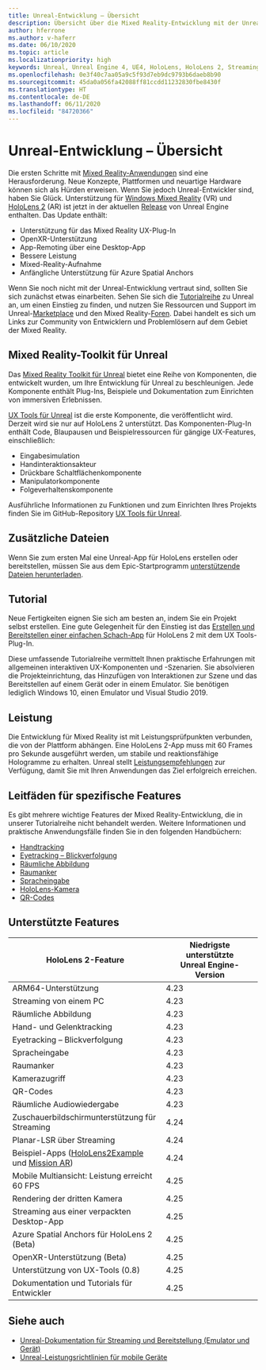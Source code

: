 ```yaml
---
title: Unreal-Entwicklung – Übersicht
description: Übersicht über die Mixed Reality-Entwicklung mit der Unreal Engine 4
author: hferrone
ms.author: v-haferr
ms.date: 06/10/2020
ms.topic: article
ms.localizationpriority: high
keywords: Unreal, Unreal Engine 4, UE4, HoloLens, HoloLens 2, Streaming, Remoting, Mixed Reality, Entwicklung, erste Schritte, Features, neues Projekt, Emulator, Dokumentation, Leitfäden, Features, Hologramme, Spieleentwicklung
ms.openlocfilehash: 0e3f40c7aa05a9c5f93d7eb9dc9793b6daeb8b90
ms.sourcegitcommit: 45da0a056fa42088ff81ccdd11232830fbe8430f
ms.translationtype: HT
ms.contentlocale: de-DE
ms.lasthandoff: 06/11/2020
ms.locfileid: "84720366"
---
```

# <a name="unreal-development-overview"></a>Unreal-Entwicklung – Übersicht

Die ersten Schritte mit <a href="https://docs.microsoft.com/en-us/windows/mixed-reality" target="_blank" title="Mixed Reality-Dokumentation"> Mixed Reality-Anwendungen</a> sind eine Herausforderung. Neue Konzepte, Plattformen und neuartige Hardware können sich als Hürden erweisen. Wenn Sie jedoch Unreal-Entwickler sind, haben Sie Glück. Unterstützung für <a href="https://www.microsoft.com/en-us/windows/windows-mixed-reality" target="_blank" title="Windows Mixed Reality-Dokumentation">Windows Mixed Reality</a> (VR) und <a href="https://www.microsoft.com/en-us/hololens/hardware" target="_blank" title="HoloLens 2-Dokumentation">HoloLens 2</a> (AR) ist jetzt in der aktuellen <a href="https://docs.unrealengine.com/en-US/Support/Builds/ReleaseNotes/4_25/index.html" target="_blank" title="Versionshinweisen zu Unreal Engine 4.25">Release</a> von Unreal Engine enthalten. Das Update enthält:
* Unterstützung für das Mixed Reality UX-Plug-In
* OpenXR-Unterstützung
* App-Remoting über eine Desktop-App
* Bessere Leistung
* Mixed-Reality-Aufnahme
* Anfängliche Unterstützung für Azure Spatial Anchors

Wenn Sie noch nicht mit der Unreal-Entwicklung vertraut sind, sollten Sie sich zunächst etwas einarbeiten. Sehen Sie sich die <a href="https://docs.unrealengine.com//GettingStarted/index.html" target="_blank">Tutorialreihe</a> zu Unreal an, um einen Einstieg zu finden, und nutzen Sie Ressourcen und Support im Unreal-<a href="https://www.unrealengine.com/marketplace//store" target="_blank">Marketplace</a> und den Mixed Reality-<a href="https://forums.unrealengine.com/development-discussion/vr-ar-development" target="_blank">Foren</a>. Dabei handelt es sich um Links zur Community von Entwicklern und Problemlösern auf dem Gebiet der Mixed Reality.

## <a name="mixed-reality-toolkit-for-unreal"></a>Mixed Reality-Toolkit für Unreal

Das [Mixed Reality Toolkit für Unreal](https://github.com/microsoft/MixedRealityToolkit-Unreal) bietet eine Reihe von Komponenten, die entwickelt wurden, um Ihre Entwicklung für Unreal zu beschleunigen. Jede Komponente enthält Plug-Ins, Beispiele und Dokumentation zum Einrichten von immersiven Erlebnissen. 

[UX Tools für Unreal](https://github.com/microsoft/MixedReality-UXTools-Unreal) ist die erste Komponente, die veröffentlicht wird. Derzeit wird sie nur auf HoloLens 2 unterstützt. Das Komponenten-Plug-In enthält Code, Blaupausen und Beispielressourcen für gängige UX-Features, einschließlich:
* Eingabesimulation
* Handinteraktionsakteur
* Drückbare Schaltflächenkomponente
* Manipulatorkomponente
* Folgeverhaltenskomponente

Ausführliche Informationen zu Funktionen und zum Einrichten Ihres Projekts finden Sie im GitHub-Repository [UX Tools für Unreal](https://github.com/microsoft/MixedReality-UXTools-Unreal).

## <a name="additional-files"></a>Zusätzliche Dateien
Wenn Sie zum ersten Mal eine Unreal-App für HoloLens erstellen oder bereitstellen, müssen Sie aus dem Epic-Startprogramm [unterstützende Dateien herunterladen](https://docs.microsoft.com/windows/mixed-reality/unreal-uxt-ch6#packaging-and-deploying-the-app).

## <a name="tutorial"></a>Tutorial

Neue Fertigkeiten eignen Sie sich am besten an, indem Sie ein Projekt selbst erstellen. Eine gute Gelegenheit für den Einstieg ist das [Erstellen und Bereitstellen einer einfachen Schach-App](unreal-uxt-ch1.md) für HoloLens 2 mit dem UX Tools-Plug-In. 

Diese umfassende Tutorialreihe vermittelt Ihnen praktische Erfahrungen mit allgemeinen interaktiven UX-Komponenten und -Szenarien. Sie absolvieren die Projekteinrichtung, das Hinzufügen von Interaktionen zur Szene und das Bereitstellen auf einem Gerät oder in einem Emulator. Sie benötigen lediglich Windows 10, einen Emulator und Visual Studio 2019.


## <a name="performance"></a>Leistung

Die Entwicklung für Mixed Reality ist mit Leistungsprüfpunkten verbunden, die von der Plattform abhängen. Eine HoloLens 2-App muss mit 60 Frames pro Sekunde ausgeführt werden, um stabile und reaktionsfähige Hologramme zu erhalten. Unreal stellt [Leistungsempfehlungen](performance-recommendations-for-unreal.md) zur Verfügung, damit Sie mit Ihren Anwendungen das Ziel erfolgreich erreichen.

## <a name="guides-to-specific-features"></a>Leitfäden für spezifische Features

Es gibt mehrere wichtige Features der Mixed Reality-Entwicklung, die in unserer Tutorialreihe nicht behandelt werden. Weitere Informationen und praktische Anwendungsfälle finden Sie in den folgenden Handbüchern: 
* [Handtracking](unreal-hand-tracking.md)
* [Eyetracking – Blickverfolgung](unreal-gaze-input.md)
* [Räumliche Abbildung](unreal-spatial-mapping.md)
* [Raumanker](unreal-spatial-anchors.md)
* [Spracheingabe](unreal-voice-input.md)
* [HoloLens-Kamera](unreal-hololens-camera.md)
* [QR-Codes](unreal-qr-codes.md)


## <a name="supported-features"></a>Unterstützte Features

| HoloLens 2-Feature | Niedrigste unterstützte Unreal Engine-Version |
| ----------- | ----------- |
| ARM64-Unterstützung | 4.23 |
| Streaming von einem PC | 4.23 |
| Räumliche Abbildung | 4.23 |
| Hand- und Gelenktracking | 4.23 |
| Eyetracking – Blickverfolgung | 4.23 |
| Spracheingabe | 4.23 |
| Raumanker | 4.23 |
| Kamerazugriff | 4.23 |
| QR-Codes | 4.23 |
| Räumliche Audiowiedergabe | 4.23 |
| Zuschauerbildschirmunterstützung für Streaming | 4.24 |
| Planar-LSR über Streaming | 4.24 |
| Beispiel-Apps ([HoloLens2Example](https://github.com/microsoft/MixedReality-Unreal-Samples) und [Mission AR](https://docs.unrealengine.com/en-US/Resources/Showcases/MissionAR/index.html)) | 4.24 |
| Mobile Multiansicht: Leistung erreicht 60 FPS | 4.25 |
| Rendering der dritten Kamera | 4.25 |
| Streaming aus einer verpackten Desktop-App | 4.25 |
| Azure Spatial Anchors für HoloLens 2 (Beta) | 4.25 |
| OpenXR-Unterstützung (Beta) | 4.25 |
| Unterstützung von UX-Tools (0.8) | 4.25 |
| Dokumentation und Tutorials für Entwickler | 4.25 |

## <a name="see-also"></a>Siehe auch
* <a href="https://docs.unrealengine.com//Platforms/AR/HoloLens2/index.html" target="_blank">Unreal-Dokumentation für Streaming und Bereitstellung (Emulator und Gerät)</a>
* <a href="https://docs.unrealengine.com//Platforms/Mobile/Performance/index.html" target="_blank">Unreal-Leistungsrichtlinien für mobile Geräte</a>

